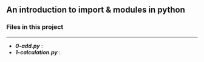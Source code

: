 ## An introduction to import & modules in python

### Files in this project

-----------------------------------------------------------------------------

- ***0-add.py*** :
- ***1-calculation.py*** :